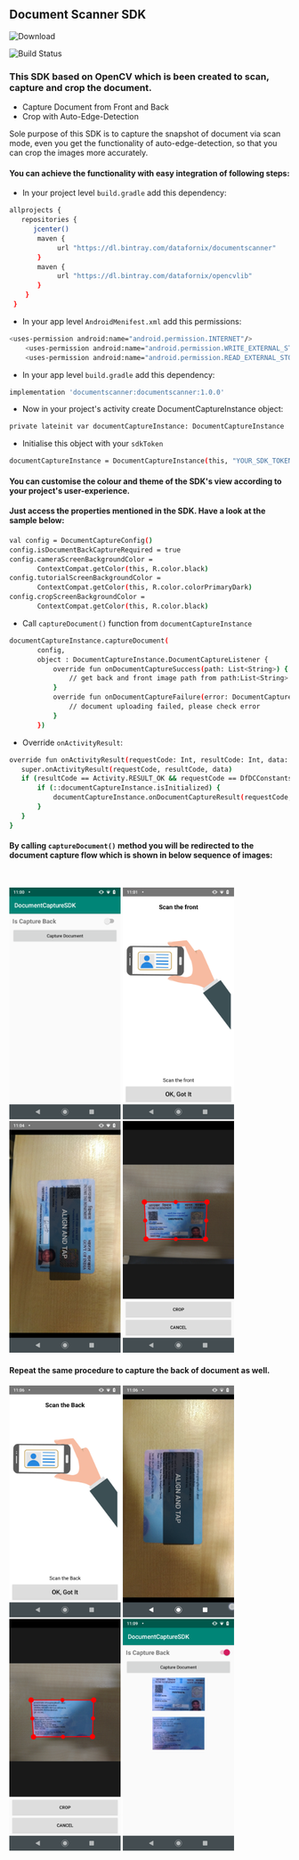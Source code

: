 
## Document Scanner SDK
![Download](https://api.bintray.com/packages/datafornix/documentscanner/documentscanner/images/download.svg)

![Build Status](https://travis-ci.org/joemccann/dillinger.svg?branch=master)

### This SDK based on OpenCV which is been created to scan, capture and crop the document.

- Capture Document from Front and Back
- Crop with Auto-Edge-Detection

Sole purpose of this SDK is to capture the snapshot of document via scan mode, even you get the functionality of auto-edge-detection, so that you can crop the images more accurately.

#### You can achieve the functionality with easy integration of following steps:
- In your project level `build.gradle` add this dependency:
```sh 
allprojects {
   repositories {
      jcenter()
       maven {
            url "https://dl.bintray.com/datafornix/documentscanner" 
       }
       maven { 
            url "https://dl.bintray.com/datafornix/opencvlib" 
       }
    }
 } 
```
- In your app level `AndroidMenifest.xml` add this permissions:
```sh 
<uses-permission android:name="android.permission.INTERNET"/>
    <uses-permission android:name="android.permission.WRITE_EXTERNAL_STORAGE"/>
    <uses-permission android:name="android.permission.READ_EXTERNAL_STORAGE"/>
```
- In your app level `build.gradle` add this dependency:
```sh
implementation 'documentscanner:documentscanner:1.0.0'
```
- Now in your project's activity create DocumentCaptureInstance object: 
```sh
private lateinit var documentCaptureInstance: DocumentCaptureInstance
```
- Initialise this object with your `sdkToken`
```sh
documentCaptureInstance = DocumentCaptureInstance(this, "YOUR_SDK_TOKEN", "YOUR BASE URL")
```

#### You can customise the colour and theme of the SDK's view according to your project's user-experience.
#### Just access the properties mentioned in the SDK. Have a look at the sample below:

```sh
val config = DocumentCaptureConfig()
config.isDocumentBackCaptureRequired = true
config.cameraScreenBackgroundColor =
       ContextCompat.getColor(this, R.color.black)
config.tutorialScreenBackgroundColor =
       ContextCompat.getColor(this, R.color.colorPrimaryDark)
config.cropScreenBackgroundColor =
       ContextCompat.getColor(this, R.color.black)
```

- Call `captureDocument()` function from `documentCaptureInstance`
```sh
documentCaptureInstance.captureDocument(
       config,
       object : DocumentCaptureInstance.DocumentCaptureListener {
           override fun onDocumentCaptureSuccess(path: List<String>) {
               // get back and front image path from path:List<String>
           }
           override fun onDocumentCaptureFailure(error: DocumentCaptureInstance.DocumentCaptureError) {
               // document uploading failed, please check error
           }
       })
```

- Override `onActivityResult`:
```sh
override fun onActivityResult(requestCode: Int, resultCode: Int, data: Intent?) {
   super.onActivityResult(requestCode, resultCode, data)
   if (resultCode == Activity.RESULT_OK && requestCode == DfDCConstants.REQUEST_CODE_DOCUMENT_CAPTURE_INSTANCE) {
       if (::documentCaptureInstance.isInitialized) {
           documentCaptureInstance.onDocumentCaptureResult(requestCode, resultCode, data)
       }
   }
}
```


#### By calling `captureDocument()` method you will be redirected to the document capture flow which is shown in below sequence of images:
<br>
<p align="left">

<img src="DF-DC-Sceen01.png" width="200"/>
<img src="DF-DC-Sceen02.png" width="200"/>
<img src="DF-DC-Sceen03.png" width="200"/>
<img src="DF-DC-Sceen04.png" width="200"/> <br>
  
#### Repeat the same procedure to capture the back of document as well.
  
<p align="left">
<img src="DF-DC-Sceen05.png" width="200"/>
<img src="DF-DC-Sceen06.png" width="200"/>
<img src="DF-DC-Sceen07.png" width="200"/>
<img src="DF-DC-Sceen08.png" width="200"/>

